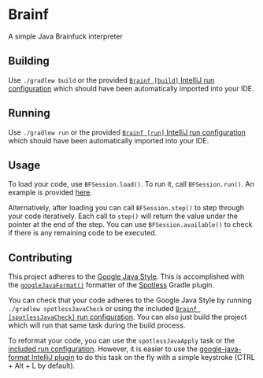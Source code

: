 # Brainf
 A simple Java Brainfuck interpreter

## Building
Use `./gradlew build` or the provided [`Brainf [build]` IntelliJ run configuration](.run/Brainf%20%5Bbuild%5D.run.xml) which should have been automatically imported into your IDE.

## Running
Use `./gradlew run` or the provided [`Brainf [run]` IntelliJ run configuration](.run/Brainf%20%5Brun%5D.run.xml) which should have been automatically imported into your IDE.

## Usage
To load your code, use `BFSession.load()`. To run it, call `BFSession.run()`. An example is provided [here](src/main/java/info/sciman/Main.java).

Alternatively, after loading you can call `BFSession.step()` to step through your code iteratively. Each call to `step()` will return the value under the pointer at the end of the step. You can use `BFSession.available()` to check if there is any remaining code to be executed. 

## Contributing
This project adheres to the [Google Java Style](https://google.github.io/styleguide/javaguide.html). This is accomplished with the [`googleJavaFormat()`](https://github.com/diffplug/spotless/tree/main/plugin-gradle#google-java-format) formatter of the [Spotless](https://github.com/diffplug/spotless) Gradle plugin.

You can check that your code adheres to the Google Java Style by running `./gradlew spotlessJavaCheck` or using the included [`Brainf [spotlessJavaCheck]` run configuration](.run/Brainf%20%5BspotlessJavaCheck%5D.run.xml). You can also just build the project which will run that same task during the build process.

To reformat your code, you can use the `spotlessJavaApply` task or the [included run configuration](.run/Brainf%20%5BspotlessJavaApply%5D.run.xml). However, it is easier to use the [google-java-format IntelliJ plugin](https://plugins.jetbrains.com/plugin/8527-google-java-format) to do this task on the fly with a simple keystroke (CTRL + Alt + L by default).